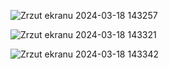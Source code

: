 ![Zrzut ekranu 2024-03-18 143257](https://github.com/MateuszSzymanski1984/ORACLE_APEX_APKA_HOTEL_NOWA_WERSJA/assets/114407960/06962ac0-e364-48f4-8dbc-0eba158d0d10)



![Zrzut ekranu 2024-03-18 143321](https://github.com/MateuszSzymanski1984/ORACLE_APEX_APKA_HOTEL_NOWA_WERSJA/assets/114407960/60715c84-5772-4c45-a8a1-de854e9e6d65)


![Zrzut ekranu 2024-03-18 143342](https://github.com/MateuszSzymanski1984/ORACLE_APEX_APKA_HOTEL_NOWA_WERSJA/assets/114407960/9d8bb039-1565-4ecf-8312-4e3f5c53cbed)



